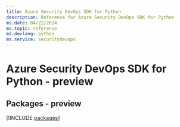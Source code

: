```yaml
---
title: Azure Security DevOps SDK for Python
description: Reference for Azure Security DevOps SDK for Python
ms.date: 04/22/2024
ms.topic: reference
ms.devlang: python
ms.service: securitydevops
---
```

# Azure Security DevOps SDK for Python - preview
## Packages - preview
[!INCLUDE [packages](security-devops-index.md)]